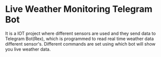 # Live Weather Monitoring Telegram Bot
It is a IOT project where different sensors are used and they send data to Telegram Bot(Rex), which is programmed to read real time weather data different sensor's. Different commands are set using which bot will show you live weather data.
